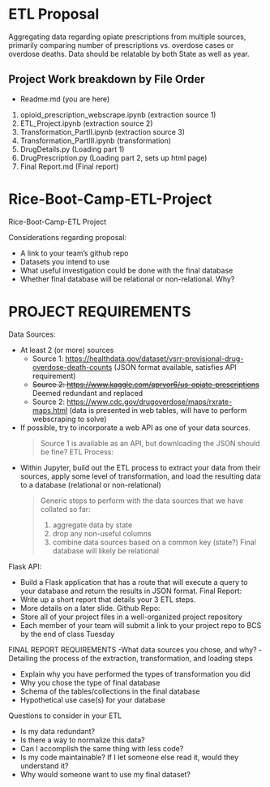 # ETL Proposal
Aggregating data regarding opiate prescriptions from multiple sources, primarily comparing number of prescriptions vs. overdose cases or overdose deaths.
Data should be relatable by both State as well as year.

## Project Work breakdown by File Order
 * Readme.md (you are here)
 1. opioid_prescription_webscrape.ipynb (extraction source 1)
 2. ETL_Project.ipynb (extraction source 2)
 3. Transformation_PartII.ipynb (extraction source 3)
 4. Transformation_PartIII.ipynb (transformation)
 5. DrugDetails.py (Loading part 1)
 6. DrugPrescription.py (Loading part 2, sets up html page)
 7. Final Report.md (Final report)



# Rice-Boot-Camp-ETL-Project
Rice-Boot-Camp-ETL Project

Considerations regarding proposal:
- A link to your team’s github repo
- Datasets you intend to use
- What useful investigation could be done with the final database
- Whether final database will be relational or non-relational. Why?



# PROJECT REQUIREMENTS
Data Sources:
- At least 2 (or more) sources
  * Source 1: https://healthdata.gov/dataset/vsrr-provisional-drug-overdose-death-counts (JSON format available, satisfies API requirement)
  * ~~Source 2: https://www.kaggle.com/apryor6/us-opiate-prescriptions~~ Deemed redundant and replaced
  * Source 2: https://www.cdc.gov/drugoverdose/maps/rxrate-maps.html (data is presented in web tables, will have to perform webscraping to solve)
- If possible, try to incorporate a web API as one of your data sources.
  > Source 1 is available as an API, but downloading the JSON should be fine?
ETL Process:
- Within Jupyter, build out the ETL process to extract your data from their sources, apply some level of transformation, and
load the resulting data to a database (relational or non-relational)
  > Generic steps to perform with the data sources that we have collated so far:
  > 1) aggregate data by state
  > 2) drop any non-useful columns
  > 3) combine data sources based on a common key (state?)
  > Final database will likely be relational

Flask API:
- Build a Flask application that has a route that will execute a query to your database and return the results in JSON format.
Final Report:
- Write up a short report that details your 3 ETL steps.
- More details on a later slide.
Github Repo:
- Store all of your project files in a well-organized project repository
- Each member of your team will submit a link to your project repo to BCS by the end of class Tuesday



FINAL REPORT REQUIREMENTS
-What data sources you chose, and why?
-Detailing the process of the extraction, transformation, and loading steps
- Explain why you have performed the types of transformation you did
- Why you chose the type of final database
- Schema of the tables/collections in the final database
- Hypothetical use case(s) for your database

Questions to consider in your ETL
- Is my data redundant?
- Is there a way to normalize this data?
- Can I accomplish the same thing with less code?
- Is my code maintainable? If I let someone else read it, would they
understand it?
- Why would someone want to use my final dataset?

